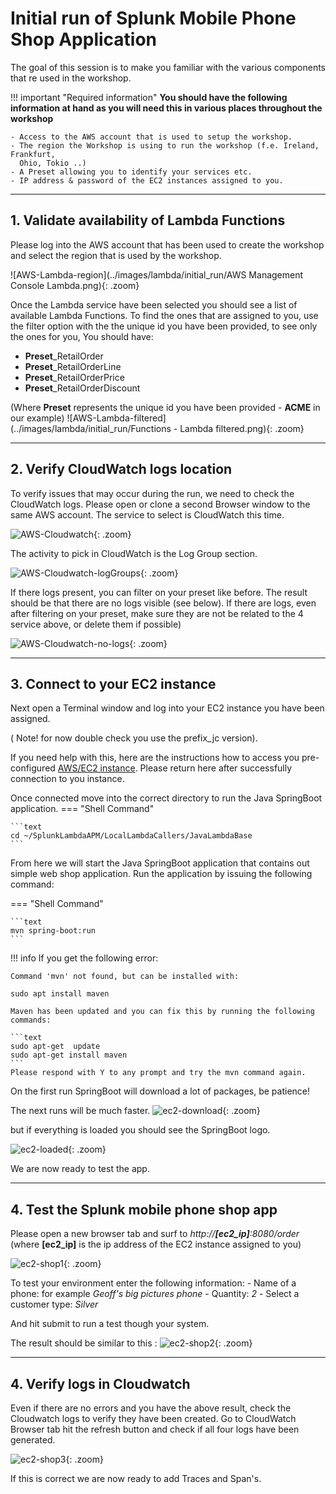 # Initial run of Splunk Mobile Phone Shop Application 

The goal of this session is to make you familiar with the various components that  re used in the workshop.

!!! important "Required information"
    **You should have the following information at hand as you will need this in various places throughout the workshop**

    - Access to the AWS account that is used to setup the workshop. 
    - The region the Workshop is using to run the workshop (f.e. Ireland, Frankfurt,
      Ohio, Tokio ..)
    - A Preset allowing you to identify your services etc.
    - IP address & password of the EC2 instances assigned to you.

---
## 1. Validate availability of Lambda Functions
Please log into the AWS account that has been used to create the workshop and select the region that is used by the workshop.

![AWS-Lambda-region](../images/lambda/initial_run/AWS Management Console Lambda.png){: .zoom}

Once the Lambda service have been selected you should see a list of available Lambda Functions.  To find the ones that are assigned to you, use the filter option with the the unique id you have been provided, to see only the ones for you, 
You should have:

 - **Preset**_RetailOrder
 - **Preset**_RetailOrderLine
 - **Preset**_RetailOrderPrice
 - **Preset**_RetailOrderDiscount

(Where **Preset**  represents the unique id you have been provided - **ACME** in our example)
![AWS-Lambda-filtered](../images/lambda/initial_run/Functions - Lambda filtered.png){: .zoom}

---
## 2. Verify CloudWatch logs location 

To verify issues that may occur during the run, we need to check the CloudWatch logs.
Please open or clone a second Browser window to the same AWS account. The service to select is CloudWatch this time.

![AWS-Cloudwatch](../images/lambda/initial_run/CloudWatch.png){: .zoom}

The activity to pick in CloudWatch is the Log Group section.
 
![AWS-Cloudwatch-logGroups](../images/lambda/initial_run/CloudWatch_LogGroups.png){: .zoom}

If there logs present, you can filter on your preset like before. The result should be that there are no logs visible (see below). If there are logs, even after filtering on your preset, make sure they are not be related to the 4 service above, or delete them if possible)

![AWS-Cloudwatch-no-logs](../images/lambda/initial_run/CloudWatch_No_logs.png){: .zoom}

---
## 3. Connect to your EC2 instance
Next open a Terminal window and log into your EC2 instance you have been assigned. 

( Note! for now double check you use the prefix_jc version).

If you need help with this, here are the instructions how to access you pre-configured [AWS/EC2 instance](../../../smartagent/connect-info/). Please return here after successfully connection to you instance.

Once connected move into the correct directory to run the Java SpringBoot application.
=== "Shell Command"

    ```text
    cd ~/SplunkLambdaAPM/LocalLambdaCallers/JavaLambdaBase
    ```

From here we will start the Java SpringBoot application that contains out simple web shop application.
Run the application by issuing the following command:

=== "Shell Command"

    ```text
    mvn spring-boot:run 
    ```
 

!!! info
    If you get the following error: 
    
    Command 'mvn' not found, but can be installed with:

    sudo apt install maven

    Maven has been updated and you can fix this by running the following commands:
   
    ```text
    sudo apt-get  update
    sudo apt-get install maven
    ```
    Please respond with Y to any prompt and try the mvn command again.
 

On the first run SpringBoot will download a lot of packages, be patience!

The next runs will be much faster.
![ec2-download](../images/lambda/initial_run/downloading.png){: .zoom}

but if everything is loaded you should see the SpringBoot logo.

![ec2-loaded](../images/lambda/initial_run/Springboot.png){: .zoom}

We are now ready to test the app.

---
## 4. Test the Splunk mobile phone shop app

Please open a new browser tab and surf to  *http://**[ec2_ip]**:8080/order* (where **[ec2_ip]** is the ip address of the EC2 instance assigned to you)

![ec2-shop1](../images/lambda/initial_run/Shop.png){: .zoom}

To test your environment enter the following information:
    - Name of a phone: for example *Geoff's big pictures phone*
    - Quantity:  *2*
    - Select a customer type: *Silver*

And hit submit to run a test though your system.

The result should be similar to this :
![ec2-shop2](../images/lambda/initial_run/Shop-result.png){: .zoom} 
    
---
## 4. Verify logs in Cloudwatch

Even if there are no errors and you have the above result, check the Cloudwatch logs to verify they have been created.
Go to CloudWatch Browser tab hit the refresh button and check if all four logs have been generated.

![ec2-shop3](../images/lambda/initial_run/CloudWatchLogs-created.png){: .zoom} 

If this is correct we are now ready to add Traces and Span's.

